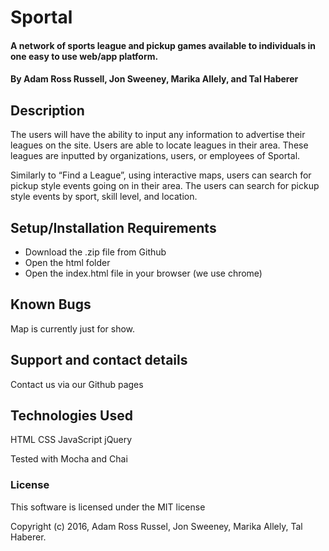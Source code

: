 # Sportal

#### A network of sports league and pickup games available to individuals in one easy to use web/app platform.

#### By Adam Ross Russell, Jon Sweeney, Marika Allely, and Tal Haberer

## Description

The users will have the ability to input any information to advertise their leagues on the site. Users are able to locate leagues in their area. These leagues are inputted by organizations, users, or employees of Sportal.

Similarly to “Find a League”, using interactive maps, users can search for pickup style events going on in their area. The users can search for pickup style events by sport, skill level, and location.

## Setup/Installation Requirements

* Download the .zip file from Github
* Open the html folder
* Open the index.html file in your browser (we use chrome)


## Known Bugs

Map is currently just for show.  

## Support and contact details

Contact us via our Github pages

## Technologies Used

HTML
CSS
JavaScript
jQuery

Tested with Mocha and Chai

### License

This software is licensed under the MIT license

Copyright (c) 2016, Adam Ross Russel, Jon Sweeney, Marika Allely, Tal Haberer.
